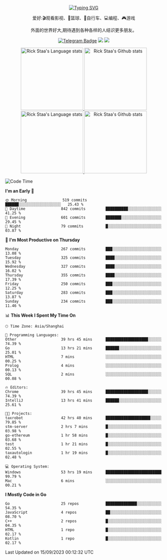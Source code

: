 <div align="center"> 

[![Typing SVG](https://readme-typing-svg.herokuapp.com?size=25&duration=2500&color=eeeeee&vCenter=true&width=200&height=40&lines=Hi+there+%F0%9F%91%8B%F0%9F%8F%BB;I'm+DanBai)](https://git.io/typing-svg)

爱好:🎬观看影视、🏀篮球、🚴自行车、💻编程、🎮游戏

外面的世界好大,期待遇到各种各样的人结识更多朋友。

[![Telegram Badge](https://img.shields.io/badge/-Telegram-blue?style=flat&logo=Telegram&logoColor=white)](https://t.me/danbai9420) 
[![](https://img.shields.io/badge/-Blog-brightgreen?style=flat&logo=Blogger&logoColor=white)](https://p00q.cn)
[![](https://img.shields.io/badge/-Email-red?style=flat&logo=Mail.Ru&logoColor=white)](mailto:danbai@88.com)
</div>

<!-- Light Mode -->
<div align="center"> 
<a href="https://github.com/anuraghazra/github-readme-stats#gh-light-mode-only">
<img height=200 src="https://github-readme-stats.vercel.app/api/top-langs/?username=danbai225&layout=compact&langs_count=10&hide_border=1&role=OWNER,COLLABORATOR#gh-light-mode-only" alt="Rick Staa's Language stats" />
</a>
<a href="https://github.com/anuraghazra/github-readme-stats#gh-light-mode-only">
<img height=200 src="https://github-readme-stats.vercel.app/api?username=danbai225&show_icons=true&count_private=true&line_height=28&hide_border=1&include_all_commits=true&card_width=450&role=OWNER,COLLABORATOR&exclude_repo=github-readme-stats#gh-light-mode-only" alt="Rick Staa's Github stats" />
</a>
</div>

<!-- Dark Mode -->
<div align="center"> 
<a href="https://github.com/anuraghazra/github-readme-stats#gh-dark-mode-only">
<img height=200 src="https://github-readme-stats.vercel.app/api/top-langs/?username=danbai225&layout=compact&langs_count=10&hide_border=1&role=OWNER,COLLABORATOR&theme=github_dark#gh-dark-mode-only" alt="Rick Staa's Language stats" />
</a>
<a href="https://github.com/anuraghazra/github-readme-stats#gh-dark-mode-only">
<img height=200 src="https://github-readme-stats.vercel.app/api?username=danbai225&show_icons=true&count_private=true&line_height=28&hide_border=1&include_all_commits=true&card_width=450&role=OWNER,COLLABORATOR&exclude_repo=github-readme-stats&theme=github_dark#gh-dark-mode-only" alt="Rick Staa's Github stats" />
</a>
</div>

<!--START_SECTION:waka-->
![Code Time](http://img.shields.io/badge/Code%20Time-1%2C108%20hrs%206%20mins-blue)

**I'm an Early 🐤** 

```text
🌞 Morning                519 commits         ██████░░░░░░░░░░░░░░░░░░░   25.43 % 
🌆 Daytime                842 commits         ██████████░░░░░░░░░░░░░░░   41.25 % 
🌃 Evening                601 commits         ███████░░░░░░░░░░░░░░░░░░   29.45 % 
🌙 Night                  79 commits          █░░░░░░░░░░░░░░░░░░░░░░░░   03.87 % 
```
📅 **I'm Most Productive on Thursday** 

```text
Monday                   267 commits         ███░░░░░░░░░░░░░░░░░░░░░░   13.08 % 
Tuesday                  325 commits         ████░░░░░░░░░░░░░░░░░░░░░   15.92 % 
Wednesday                327 commits         ████░░░░░░░░░░░░░░░░░░░░░   16.02 % 
Thursday                 355 commits         ████░░░░░░░░░░░░░░░░░░░░░   17.39 % 
Friday                   250 commits         ███░░░░░░░░░░░░░░░░░░░░░░   12.25 % 
Saturday                 283 commits         ███░░░░░░░░░░░░░░░░░░░░░░   13.87 % 
Sunday                   234 commits         ███░░░░░░░░░░░░░░░░░░░░░░   11.46 % 
```


📊 **This Week I Spent My Time On** 

```text
🕑︎ Time Zone: Asia/Shanghai

💬 Programming Languages: 
Other                    39 hrs 45 mins      ███████████████████░░░░░░   74.39 % 
Go                       13 hrs 21 mins      ██████░░░░░░░░░░░░░░░░░░░   25.01 % 
HTML                     7 mins              ░░░░░░░░░░░░░░░░░░░░░░░░░   00.25 % 
Prolog                   4 mins              ░░░░░░░░░░░░░░░░░░░░░░░░░   00.13 % 
SQL                      2 mins              ░░░░░░░░░░░░░░░░░░░░░░░░░   00.08 % 

🔥 Editors: 
Chrome                   39 hrs 45 mins      ███████████████████░░░░░░   74.39 % 
IntelliJ                 13 hrs 41 mins      ██████░░░░░░░░░░░░░░░░░░░   25.61 % 

🐱‍💻 Projects: 
taxrobot                 42 hrs 40 mins      ████████████████████░░░░░   79.85 % 
stm-server               2 hrs 7 mins        █░░░░░░░░░░░░░░░░░░░░░░░░   03.98 % 
go-ethereum              1 hr 58 mins        █░░░░░░░░░░░░░░░░░░░░░░░░   03.68 % 
test                     1 hr 21 mins        █░░░░░░░░░░░░░░░░░░░░░░░░   02.55 % 
taxautologin             1 hr 19 mins        █░░░░░░░░░░░░░░░░░░░░░░░░   02.48 % 

💻 Operating System: 
Windows                  53 hrs 19 mins      █████████████████████████   99.79 % 
Mac                      6 mins              ░░░░░░░░░░░░░░░░░░░░░░░░░   00.21 % 
```

**I Mostly Code in Go** 

```text
Go                       25 repos            ██████████████░░░░░░░░░░░   54.35 % 
JavaScript               4 repos             ██░░░░░░░░░░░░░░░░░░░░░░░   08.70 % 
C++                      2 repos             █░░░░░░░░░░░░░░░░░░░░░░░░   04.35 % 
HTML                     1 repo              █░░░░░░░░░░░░░░░░░░░░░░░░   02.17 % 
Kotlin                   1 repo              █░░░░░░░░░░░░░░░░░░░░░░░░   02.17 % 
```




 Last Updated on 15/09/2023 00:12:32 UTC
<!--END_SECTION:waka-->
